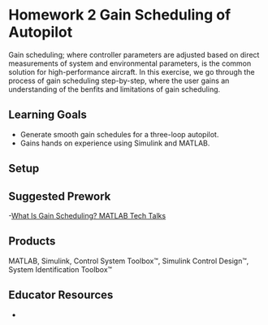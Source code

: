 # Homework 2 Gain Scheduling of Autopilot 

Gain scheduling; where controller parameters are adjusted based on direct measurements of system and environmental parameters, is the common solution for high-performance aircraft. 
In this exercise, we go through the process of gain scheduling step-by-step, where the user gains an understanding of the benfits and limitations of gain scheduling. 


## Learning Goals
- Generate smooth gain schedules for a three-loop autopilot.
- Gains hands on experience using Simulink and MATLAB.

## Setup

## Suggested Prework
-[What Is Gain Scheduling? MATLAB Tech Talks](https://www.mathworks.com/videos/control-systems-in-practice-part-2-what-is-gain-scheduling-1535711972066.html)

## Products
MATLAB, Simulink, Control System Toolbox™, Simulink Control Design™, System Identification Toolbox™

## Educator Resources
-
